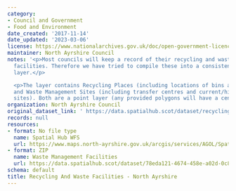 ```yaml
---
category:
- Council and Government
- Food and Environment
date_created: '2017-11-14'
date_updated: '2023-03-06'
license: https://www.nationalarchives.gov.uk/doc/open-government-licence/version/3/
maintainer: North Ayrshire Council
notes: '<p>Most councils will keep a record of their recycling and waste management
  facilities. Therefore we have tried to compile these into a consistent national
  layer.</p>

  <p>The layer contains Recycling Places (including locations of bins and centres)
  and Waste Management Sites (including transfer centres and current/historic landfill
  sites). Both are a point layer (any provided polygons will have a centroid created).</p>'
organization: North Ayrshire Council
original_dataset_link: ' https://data.spatialhub.scot/dataset/recycling_and_waste_facilities-na'
records: null
resources:
- format: No file type
  name: Spatial Hub WFS
  url: https://www.maps.north-ayrshire.gov.uk/arcgis/services/AGOL/Spatial_Hub/MapServer/WFSServer?request=GetCapabilities&service=WFS
- format: ZIP
  name: Waste Management Facilities
  url: https://data.spatialhub.scot/dataset/78eda121-4674-458e-a02d-0c84bfff4110/resource/c6ce2fdc-89f5-4da6-a43c-ee66bdc789a0/download/na-waste-management-facilities.zip
schema: default
title: Recycling And Waste Facilities - North Ayrshire
---
```


